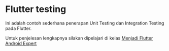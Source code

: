 # Flutter testing

Ini adalah contoh sederhana penerapan Unit Testing dan Integration Testing pada Flutter.

Untuk penjelesan lengkapnya silakan dipelajari di kelas [Menjadi Flutter Android Expert](https://www.dicoding.com/academies/110)
